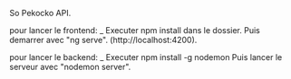 So Pekocko API.

pour lancer le frontend:
_ Executer npm install dans le dossier.
Puis demarrer avec "ng serve".
(http://localhost:4200).

pour lancer le backend:
_ Executer npm install -g nodemon
Puis lancer le serveur avec "nodemon server".